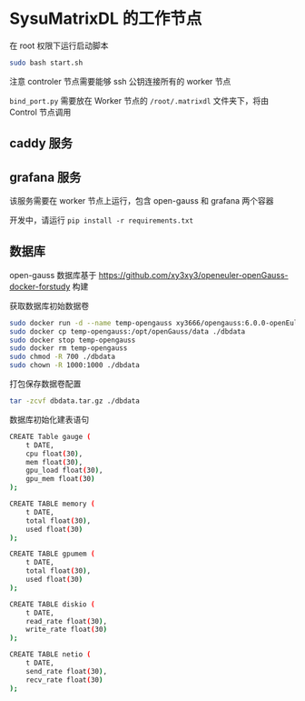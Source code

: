 # SysuMatrixDL 的工作节点

在 root 权限下运行启动脚本

```bash
sudo bash start.sh
```

注意 controler 节点需要能够 ssh 公钥连接所有的 worker 节点

`bind_port.py` 需要放在 Worker 节点的 `/root/.matrixdl` 文件夹下，将由 Control 节点调用


## caddy 服务



## grafana 服务

该服务需要在 worker 节点上运行，包含 open-gauss 和 grafana 两个容器

开发中，请运行 `pip install -r requirements.txt`


## 数据库

open-gauss 数据库基于 https://github.com/xy3xy3/openeuler-openGauss-docker-forstudy 构建

获取数据库初始数据卷

```bash
sudo docker run -d --name temp-opengauss xy3666/opengauss:6.0.0-openEuler
sudo docker cp temp-opengauss:/opt/openGauss/data ./dbdata
sudo docker stop temp-opengauss
sudo docker rm temp-opengauss
sudo chmod -R 700 ./dbdata
sudo chown -R 1000:1000 ./dbdata
```

打包保存数据卷配置

```bash
tar -zcvf dbdata.tar.gz ./dbdata
```

数据库初始化建表语句

```bash
CREATE Table gauge (
    t DATE,
    cpu float(30),
    mem float(30),
    gpu_load float(30),
    gpu_mem float(30)
);

CREATE TABLE memory (
    t DATE,
    total float(30),
    used float(30)
);

CREATE TABLE gpumem (
    t DATE,
    total float(30),
    used float(30)
);

CREATE TABLE diskio (
    t DATE,
    read_rate float(30),
    write_rate float(30)
);

CREATE TABLE netio (
    t DATE,
    send_rate float(30),
    recv_rate float(30)
);
```
